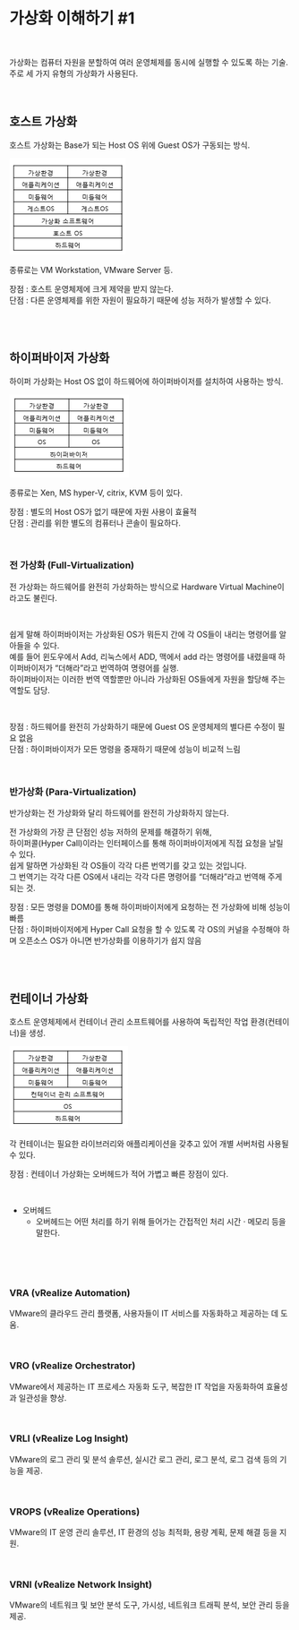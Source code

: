 # 가상화 이해하기 #1

<br>

가상화는 컴퓨터 자원을 분할하여 여러 운영체제를 동시에 실행할 수 있도록 하는 기술. <br>
주로 세 가지 유형의 가상화가 사용된다.

<br>

## 호스트 가상화

호스트 가상화는 Base가 되는 Host OS 위에 Guest OS가 구동되는 방식. <br>

![img_4.png](../image/img_4.png)

종류로는 VM Workstation, VMware Server 등. <br>

장점 : 호스트 운영체제에 크게 제약을 받지 않는다. <br>
단점 : 다른 운영체제를 위한 자원이 필요하기 때문에 성능 저하가 발생할 수 있다. <br>

<br><br>

## 하이퍼바이저 가상화

하이퍼 가상화는 Host OS 없이 하드웨어에 하이퍼바이저를 설치하여 사용하는 방식. <br>

![img_5.png](../image/img_5.png)

종류로는 Xen, MS hyper-V, citrix, KVM 등이 있다. <br>

장점 : 별도의 Host OS가 없기 때문에 자원 사용이 효율적 <br>
단점 : 관리를 위한 별도의 컴퓨터나 콘솔이 필요하다. <br>

<br>

### 전 가상화 (Full-Virtualization)

전 가상화는 하드웨어를 완전히 가상화하는 방식으로 Hardware Virtual Machine이라고도 불린다.

<br>

쉽게 말해 하이퍼바이저는 가상화된 OS가 뭐든지 간에 각 OS들이 내리는 명령어를 알아들을 수 있다. <br>
예를 들어 윈도우에서 Add, 리눅스에서 ADD, 맥에서 add 라는 명령어를 내렸을때 하이퍼바이저가 “더해라”라고 번역하여 명령어를 실행. <br>
하이퍼바이저는 이러한 번역 역할뿐만 아니라 가상화된 OS들에게 자원을 할당해 주는 역할도 담당. <br>

<br>

장점 : 하드웨어를 완전히 가상화하기 때문에 Guest OS 운영체제의 별다른 수정이 필요 없음 <br>
단점 : 하이퍼바이저가 모든 명령을 중재하기 때문에 성능이 비교적 느림 <br>

<br>

### 반가상화 (Para-Virtualization)

반가상화는 전 가상화와 달리 하드웨어를 완전히 가상화하지 않는다.

전 가상화의 가장 큰 단점인 성능 저하의 문제를 해결하기 위해, <br>
하이퍼콜(Hyper Call)이라는 인터페이스를 통해 하이퍼바이저에게 직접 요청을 날릴 수 있다. <br>
쉽게 말하면 가상화된 각 OS들이 각각 다른 번역기를 갖고 있는 것입니다. <br>
그 번역기는 각각 다른 OS에서 내리는 각각 다른 명령어를 “더해라”라고 번역해 주게 되는 것. <br>

장점 : 모든 명령을 DOM0를 통해 하이퍼바이저에게 요청하는 전 가상화에 비해 성능이 빠름 <br>
단점 : 하이퍼바이저에게 Hyper Call 요청을 할 수 있도록 각 OS의 커널을 수정해야 하며 오픈소스 OS가 아니면 반가상화를 이용하기가 쉽지 않음 <br>

<br><br>

## 컨테이너 가상화

호스트 운영체제에서 컨테이너 관리 소프트웨어를 사용하여 독립적인 작업 환경(컨테이너)을 생성. <br>

![img_6.png](../image/img_6.png)

각 컨테이너는 필요한 라이브러리와 애플리케이션을 갖추고 있어 개별 서버처럼 사용될 수 있다. <br>

장점 : 컨테이너 가상화는 오버헤드가 적어 가볍고 빠른 장점이 있다. <br>

<br>

* 오버헤드
    * 오버헤드는 어떤 처리를 하기 위해 들어가는 간접적인 처리 시간 · 메모리 등을 말한다.

<br><br><br>

### VRA (vRealize Automation)

VMware의 클라우드 관리 플랫폼, 사용자들이 IT 서비스를 자동화하고 제공하는 데 도움. <br>

<br>

### VRO (vRealize Orchestrator)

VMware에서 제공하는 IT 프로세스 자동화 도구, 복잡한 IT 작업을 자동화하여 효율성과 일관성을 향상. <br>

<br>

### VRLI (vRealize Log Insight)

VMware의 로그 관리 및 분석 솔루션, 실시간 로그 관리, 로그 분석, 로그 검색 등의 기능을 제공. <br>

<br>

### VROPS (vRealize Operations)

VMware의 IT 운영 관리 솔루션, IT 환경의 성능 최적화, 용량 계획, 문제 해결 등을 지원. <br>

<br>

### VRNI (vRealize Network Insight)

VMware의 네트워크 및 보안 분석 도구, 가시성, 네트워크 트래픽 분석, 보안 관리 등을 제공. <br>

